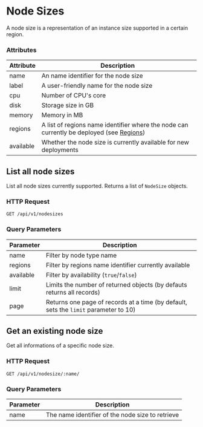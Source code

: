 # Node Sizes

A node size is a representation of an instance size supported in a certain
region.

### Attributes

Attribute | Description
--------- | -----------
name | An name identifier for the node size
label | A user-friendly name for the node size
cpu  | Number of CPU's core
disk | Storage size in GB
memory | Memory in MB
regions | A list of regions name identifier where the node can currently be deployed (see [Regions](/#regions))
available | Whether the node size is currently available for new deployments

## List all node sizes

List all node sizes currently supported. Returns a list of `NodeSize` objects.

### HTTP Request

`GET /api/v1/nodesizes`

### Query Parameters

Parameter | Description
--------- | -----------
name | Filter by node type name
regions | Filter by regions name identifier currently available
available | Filter by availability (`true`/`false`)
limit | Limits the number of returned objects (by defauts returns all records)
page | Returns one page of records at a time (by default, sets the `limit` parameter to 10)

## Get an existing node size

Get all informations of a specific node size.

### HTTP Request

`GET /api/v1/nodesize/:name/`

### Query Parameters

Parameter | Description
--------- | -----------
name | The name identifier of the node size to retrieve
